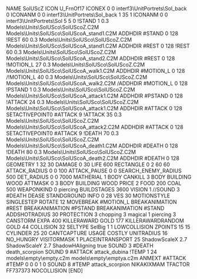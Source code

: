 NAME SolUScZ
ICON U_FrnOf17
ICONEX 0 0 interf3\UnitPortrets\Sol_back 0
ICONANM 0 0 interf3\UnitPortrets\Sol_back 1 35 1
ICONANM 0 0 interf3\UnitPortrets\Sol 5 5 0
!STAND          1 0.3 Models\Units\SolUSco\SolUScoZ.C2M Models\Units\SolUSco\SolUScoA_stand1.C2M
ADDHDIR #STAND 0 128
!REST          60 0.3 Models\Units\SolUSco\SolUScoZ.C2M Models\Units\SolUSco\SolUScoA_stand1.C2M
ADDHDIR #REST 0 128
!REST          60 0.3 Models\Units\SolUSco\SolUScoZ.C2M Models\Units\SolUSco\SolUScoA_stand2.C2M
ADDHDIR #REST 0 128
!MOTION_L      27 0.3 Models\Units\SolUSco\SolUScoZ.C2M Models\Units\SolUSco\SolUScoA_walk1.C2M
ADDHDIR #MOTION_L 0 128
/!MOTION_L      40 0.3 Models\Units\SolUSco\SolUScoZ.C2M Models\Units\SolUSco\SolUScoA_walk2.C2M
/ADDHDIR #MOTION_L 0 128
!PSTAND        1  0.3 Models\Units\SolUSco\SolUScoZ.C2M Models\Units\SolUSco\SolUScoA_attack1.C2M
ADDHDIR #PSTAND 0 128 
!ATTACK        24 0.3 Models\Units\SolUSco\SolUScoZ.C2M Models\Units\SolUSco\SolUScoA_attack1.C2M
ADDHDIR #ATTACK 0 128
SETACTIVEPOINT0 #ATTACK 9
!ATTACK        35 0.3 Models\Units\SolUSco\SolUScoZ.C2M Models\Units\SolUSco\SolUScoA_attack2.C2M
ADDHDIR #ATTACK 0 128
SETACTIVEPOINT0 #ATTACK 9
!DEATH         70 0.3 Models\Units\SolUSco\SolUScoZ.C2M Models\Units\SolUSco\SolUScoA_death1.C2M
ADDHDIR #DEATH 0 128
!DEATH         80 0.3 Models\Units\SolUSco\SolUScoZ.C2M Models\Units\SolUSco\SolUScoA_death2.C2M
ADDHDIR #DEATH 0 128
GEOMETRY 1 32 30
DAMAGE   0 30
LIFE     600
RECTANGLE 0 2 60 60
ATTACK_RADIUS 0 0 100
ATTACK_PAUSE 0 0
SEARCH_ENEMY_RADIUS 500
DET_RADIUS 0 0 7000
MATHERIAL 1 BODY
CANKILL 3 BODY BUILDING WOOD 
ATTMASK 0 3 BODY BUILDING WOOD 
PRICE 2 FOOD 200 COAL 500
WEAPONKIND 0 piercing
BUILDSTAGES 3600
VISION 1
//SOUND 3 #DEATH DEASE
STANDGROUND
INFO 0 28
VES 30
MOTIONSTYLE SINGLESTEP
ROTATE 12
MOVEBREAK #MOTION_L
BREAKANIMATION #REST
BREAKANIMATION #PSTAND
BREAKANIMATION #STAND
ADDSHOTRADIUS 30
PROTECTION 3 chopping 3 magical 1 piercing 3
CANSTORM
EXPA 400
KILLERAWARD             GOLD 177
KILLERAWARDRANDOM       GOLD 44
COLLISION 32
SELTYPE SelBig 1 1
LOWCOLLISION
ZPOINTS 15 15
CYLINDER 25 20
CANTCAPTURE
USAGE COSTLY
UNITRADIUS 16
NO_HUNGRY
VISITORMASK 		1
PLACEINTRANSPORT 	25
ShadowScaleX 2.7
ShadowScaleY 2.7
ShadowHAligning true
SOUND 3 #DEATH death_scorpion
SOUND 9 #ATTACK attack_dubina
!TEMP  1 24 models\empty\empty.c2m models\empty\emptya.c2m
ANMEXT #ATTACK #TEMP 0 0 0 1 0
SOUND 8 #TEMP attack_scorpion
NIKAKIXMAM
TFACTOR FF737373
NOCOLLISION
[END]
